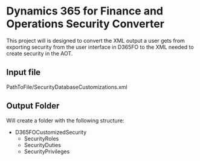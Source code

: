 # Dynamics 365 for Finance and Operations Security Converter

This project will is designed to convert the XML output a user gets from exporting security from the user interface in D365FO to the XML needed to create security in the AOT.

## Input file
PathToFile/SecurityDatabaseCustomizations.xml

## Output Folder
Will create a folder with the following structure:
- D365FOCustomizedSecurity
    - SecurityRoles
	- SecurityDuties
	- SecurityPrivileges
